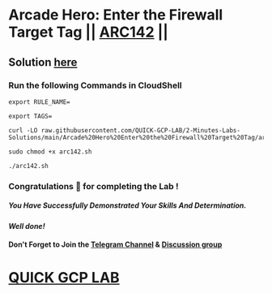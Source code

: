 # Arcade Hero: Enter the Firewall Target Tag || [ARC142](https://www.cloudskillsboost.google/focuses/85631?parent=catalog) ||

## Solution [here]()

### Run the following Commands in CloudShell

```
export RULE_NAME=

export TAGS=
```
```
curl -LO raw.githubusercontent.com/QUICK-GCP-LAB/2-Minutes-Labs-Solutions/main/Arcade%20Hero%20Enter%20the%20Firewall%20Target%20Tag/arc142.sh

sudo chmod +x arc142.sh

./arc142.sh
```

### Congratulations 🎉 for completing the Lab !

##### *You Have Successfully Demonstrated Your Skills And Determination.*

#### *Well done!*

#### Don't Forget to Join the [Telegram Channel](https://t.me/QuickGcpLab) & [Discussion group](https://t.me/QuickGcpLabChats)

# [QUICK GCP LAB](https://www.youtube.com/@quickgcplab)